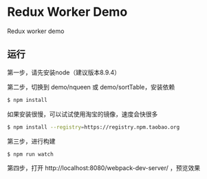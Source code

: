 # Redux Worker Demo

Redux worker demo

## 运行
第一步，请先安装node（建议版本8.9.4）

第二步，切换到 demo/nqueen 或 demo/sortTable，安装依赖

```bash
$ npm install
```

如果安装很慢，可以试试使用淘宝的镜像，速度会快很多

```bash
$ npm install --registry=https://registry.npm.taobao.org
```

第三步，进行构建

```bash
$ npm run watch
```

第四步，打开 http://localhost:8080/webpack-dev-server/ ，预览效果
